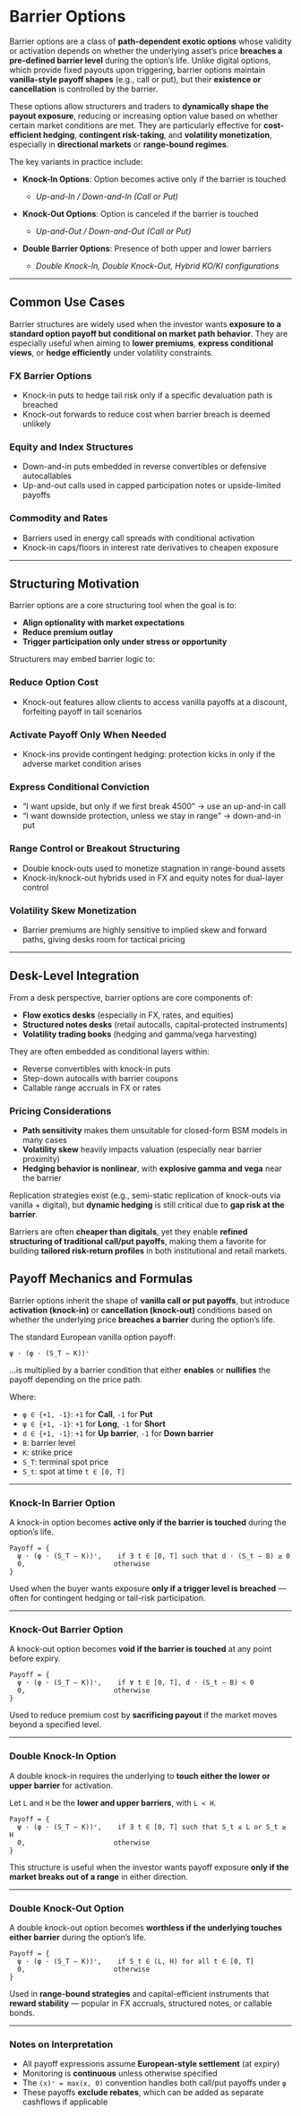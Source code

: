 # Barrier Options

Barrier options are a class of **path-dependent exotic options** whose validity or activation depends on whether the underlying asset’s price **breaches a pre-defined barrier level** during the option’s life. Unlike digital options, which provide fixed payouts upon triggering, barrier options maintain **vanilla-style payoff shapes** (e.g., call or put), but their **existence or cancellation** is controlled by the barrier.

These options allow structurers and traders to **dynamically shape the payout exposure**, reducing or increasing option value based on whether certain market conditions are met. They are particularly effective for **cost-efficient hedging**, **contingent risk-taking**, and **volatility monetization**, especially in **directional markets** or **range-bound regimes**.

The key variants in practice include:

- **Knock-In Options**: Option becomes active only if the barrier is touched  
  - *Up-and-In / Down-and-In (Call or Put)*

- **Knock-Out Options**: Option is canceled if the barrier is touched  
  - *Up-and-Out / Down-and-Out (Call or Put)*

- **Double Barrier Options**: Presence of both upper and lower barriers  
  - *Double Knock-In, Double Knock-Out, Hybrid KO/KI configurations*

---

## Common Use Cases

Barrier structures are widely used when the investor wants **exposure to a standard option payoff but conditional on market path behavior**. They are especially useful when aiming to **lower premiums**, **express conditional views**, or **hedge efficiently** under volatility constraints.

### FX Barrier Options
- Knock-in puts to hedge tail risk only if a specific devaluation path is breached  
- Knock-out forwards to reduce cost when barrier breach is deemed unlikely  

### Equity and Index Structures
- Down-and-in puts embedded in reverse convertibles or defensive autocallables  
- Up-and-out calls used in capped participation notes or upside-limited payoffs  

### Commodity and Rates
- Barriers used in energy call spreads with conditional activation  
- Knock-in caps/floors in interest rate derivatives to cheapen exposure  

---

## Structuring Motivation

Barrier options are a core structuring tool when the goal is to:
- **Align optionality with market expectations**
- **Reduce premium outlay**
- **Trigger participation only under stress or opportunity**

Structurers may embed barrier logic to:

### Reduce Option Cost
- Knock-out features allow clients to access vanilla payoffs at a discount, forfeiting payoff in tail scenarios

### Activate Payoff Only When Needed
- Knock-ins provide contingent hedging: protection kicks in only if the adverse market condition arises

### Express Conditional Conviction
- “I want upside, but only if we first break 4500” → use an up-and-in call  
- “I want downside protection, unless we stay in range” → down-and-in put

### Range Control or Breakout Structuring
- Double knock-outs used to monetize stagnation in range-bound assets  
- Knock-in/knock-out hybrids used in FX and equity notes for dual-layer control

### Volatility Skew Monetization
- Barrier premiums are highly sensitive to implied skew and forward paths, giving desks room for tactical pricing

---

## Desk-Level Integration

From a desk perspective, barrier options are core components of:
- **Flow exotics desks** (especially in FX, rates, and equities)  
- **Structured notes desks** (retail autocalls, capital-protected instruments)  
- **Volatility trading books** (hedging and gamma/vega harvesting)  

They are often embedded as conditional layers within:
- Reverse convertibles with knock-in puts  
- Step-down autocalls with barrier coupons  
- Callable range accruals in FX or rates  

### Pricing Considerations

- **Path sensitivity** makes them unsuitable for closed-form BSM models in many cases  
- **Volatility skew** heavily impacts valuation (especially near barrier proximity)  
- **Hedging behavior is nonlinear**, with **explosive gamma and vega** near the barrier  

Replication strategies exist (e.g., semi-static replication of knock-outs via vanilla + digital), but **dynamic hedging** is still critical due to **gap risk at the barrier**.

Barriers are often **cheaper than digitals**, yet they enable **refined structuring of traditional call/put payoffs**, making them a favorite for building **tailored risk-return profiles** in both institutional and retail markets.


## Payoff Mechanics and Formulas

Barrier options inherit the shape of **vanilla call or put payoffs**, but introduce **activation (knock-in)** or **cancellation (knock-out)** conditions based on whether the underlying price **breaches a barrier** during the option’s life.

The standard European vanilla option payoff:

```
ψ · (φ · (S_T − K))⁺
```

…is multiplied by a barrier condition that either **enables** or **nullifies** the payoff depending on the price path.

Where:

- `φ ∈ {+1, -1}`: `+1` for **Call**, `-1` for **Put**
- `ψ ∈ {+1, -1}`: `+1` for **Long**, `-1` for **Short**
- `d ∈ {+1, -1}`: `+1` for **Up barrier**, `-1` for **Down barrier**
- `B`: barrier level  
- `K`: strike price  
- `S_T`: terminal spot price  
- `S_t`: spot at time `t ∈ [0, T]`

---

### Knock-In Barrier Option

A knock-in option becomes **active only if the barrier is touched** during the option’s life.

```
Payoff = {
  ψ · (φ · (S_T − K))⁺,    if ∃ t ∈ [0, T] such that d · (S_t − B) ≥ 0
  0,                      otherwise
}
```

Used when the buyer wants exposure **only if a trigger level is breached** — often for contingent hedging or tail-risk participation.

---

### Knock-Out Barrier Option

A knock-out option becomes **void if the barrier is touched** at any point before expiry.

```
Payoff = {
  ψ · (φ · (S_T − K))⁺,    if ∀ t ∈ [0, T], d · (S_t − B) < 0
  0,                      otherwise
}
```

Used to reduce premium cost by **sacrificing payout** if the market moves beyond a specified level.

---

### Double Knock-In Option

A double knock-in requires the underlying to **touch either the lower or upper barrier** for activation.

Let `L` and `H` be the **lower and upper barriers**, with `L < H`.

```
Payoff = {
  ψ · (φ · (S_T − K))⁺,    if ∃ t ∈ [0, T] such that S_t ≤ L or S_t ≥ H
  0,                      otherwise
}
```

This structure is useful when the investor wants payoff exposure **only if the market breaks out of a range** in either direction.

---

### Double Knock-Out Option

A double knock-out option becomes **worthless if the underlying touches either barrier** during the option’s life.

```
Payoff = {
  ψ · (φ · (S_T − K))⁺,    if S_t ∈ (L, H) for all t ∈ [0, T]
  0,                      otherwise
}
```

Used in **range-bound strategies** and capital-efficient instruments that **reward stability** — popular in FX accruals, structured notes, or callable bonds.

---

### Notes on Interpretation

- All payoff expressions assume **European-style settlement** (at expiry)  
- Monitoring is **continuous** unless otherwise specified  
- The `(x)⁺ = max(x, 0)` convention handles both call/put payoffs under `φ`  
- These payoffs **exclude rebates**, which can be added as separate cashflows if applicable




